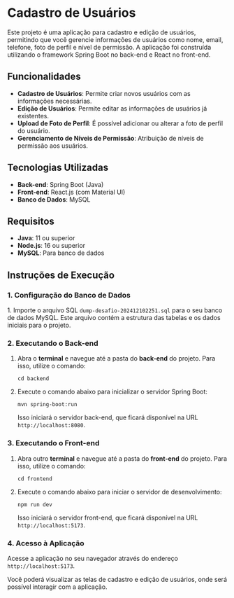 
<h1>Cadastro de Usuários</h1>
<p>Este projeto é uma aplicação para cadastro e edição de usuários, permitindo que você gerencie informações de usuários como nome, email, telefone, foto de perfil e nível de permissão. A aplicação foi construída utilizando o framework Spring Boot no back-end e React no front-end.</p>

<h2>Funcionalidades</h2>
<ul>
    <li><strong>Cadastro de Usuários</strong>: Permite criar novos usuários com as informações necessárias.</li>
    <li><strong>Edição de Usuários</strong>: Permite editar as informações de usuários já existentes.</li>
    <li><strong>Upload de Foto de Perfil</strong>: É possível adicionar ou alterar a foto de perfil do usuário.</li>
    <li><strong>Gerenciamento de Níveis de Permissão</strong>: Atribuição de níveis de permissão aos usuários.</li>
</ul>

<h2>Tecnologias Utilizadas</h2>
<ul>
    <li><strong>Back-end</strong>: Spring Boot (Java)</li>
    <li><strong>Front-end</strong>: React.js (com Material UI)</li>
    <li><strong>Banco de Dados</strong>: MySQL</li>
</ul>

<h2>Requisitos</h2>
<ul>
    <li><strong>Java</strong>: 11 ou superior</li>
    <li><strong>Node.js</strong>: 16 ou superior</li>
    <li><strong>MySQL</strong>: Para banco de dados</li>
</ul>

<h2>Instruções de Execução</h2>

<h3>1. Configuração do Banco de Dados</h3>
<p>1. Importe o arquivo SQL <code>dump-desafio-202412102251.sql</code> para o seu banco de dados MySQL. Este arquivo contém a estrutura das tabelas e os dados iniciais para o projeto.</p>

<h3>2. Executando o Back-end</h3>
<ol>
    <li>Abra o <strong>terminal</strong> e navegue até a pasta do <strong>back-end</strong> do projeto. Para isso, utilize o comando:</li>
    <pre><code>cd backend</code></pre>
    <li>Execute o comando abaixo para inicializar o servidor Spring Boot:</li>
    <pre><code>mvn spring-boot:run</code></pre>
    <p>Isso iniciará o servidor back-end, que ficará disponível na URL <code>http://localhost:8080</code>.</p>
</ol>

<h3>3. Executando o Front-end</h3>
<ol>
    <li>Abra outro <strong>terminal</strong> e navegue até a pasta do <strong>front-end</strong> do projeto. Para isso, utilize o comando:</li>
    <pre><code>cd frontend</code></pre>
    <li>Execute o comando abaixo para iniciar o servidor de desenvolvimento:</li>
    <pre><code>npm run dev</code></pre>
    <p>Isso iniciará o servidor front-end, que ficará disponível na URL <code>http://localhost:5173</code>.</p>
</ol>

<h3>4. Acesso à Aplicação</h3>
<p>Acesse a aplicação no seu navegador através do endereço <code>http://localhost:5173</code>.</p>
<p>Você poderá visualizar as telas de cadastro e edição de usuários, onde será possível interagir com a aplicação.</p>

